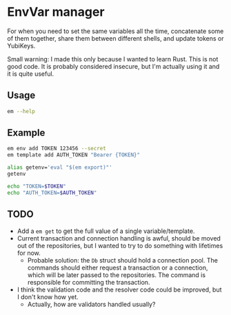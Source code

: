 # EnvVar manager

For when you need to set the same variables all the time, concatenate some of them
together, share them between different shells, and update tokens or YubiKeys.

Small warning: I made this only because I wanted to learn Rust. This is not good code.
It is probably considered insecure, but I'm actually using it and it is quite useful.

## Usage

```bash
em --help
```

## Example

```bash
em env add TOKEN 123456 --secret
em template add AUTH_TOKEN "Bearer {TOKEN}"

alias getenv='eval "$(em export)"'
getenv

echo "TOKEN=$TOKEN"
echo "AUTH_TOKEN=$AUTH_TOKEN"
```

## TODO

* Add a `em get` to get the full value of a single variable/template.
* Current transaction and connection handling is awful, should be moved out of the
  repositories, but I wanted to try to do something with lifetimes for now.
    * Probable solution: the `Db` struct should hold a connection pool. The commands
      should either request a transaction or a connection, which will be later passed
      to the repositories. The command is responsible for committing the transaction.
* I think the validation code and the resolver code could be improved, but I don't know
  how yet.
    * Actually, how are validators handled usually?
